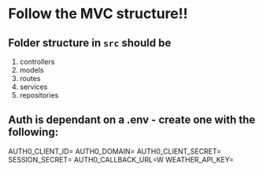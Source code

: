 # Follow the MVC structure!!

## Folder structure in `src` should be

1. controllers
2. models
3. routes
4. services
5. repositories

## Auth is dependant on a .env - create one with the following:
AUTH0_CLIENT_ID=
AUTH0_DOMAIN=
AUTH0_CLIENT_SECRET=
SESSION_SECRET=
AUTH0_CALLBACK_URL=W
WEATHER_API_KEY=